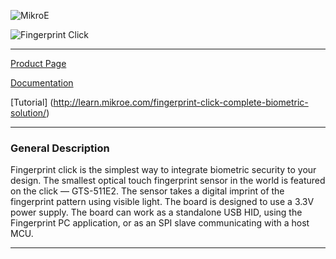 ![MikroE](http://www.mikroe.com/img/designs/beta/logo_small.png)

![Fingerprint Click](http://libstock.mikroe.com/img/projects/21707/1966/1481103396_l-sized-_thumb.jpg)

---
[Product Page](http://www.mikroe.com/click/fingerprint/)

[Documentation](http://docs.mikroe.com/Fingerprint_click)

[Tutorial] (http://learn.mikroe.com/fingerprint-click-complete-biometric-solution/)

---

### General Description
Fingerprint click is the simplest way to integrate biometric security to your design. The smallest optical touch fingerprint sensor in the world is featured on the click — GTS-511E2. The sensor takes a digital imprint of the fingerprint pattern using visible light. The board is designed to use a 3.3V power supply. The board can work as a standalone USB HID, using the Fingerprint PC application, or as an SPI slave communicating with a host MCU.

---
